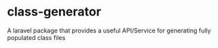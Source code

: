 # class-generator
A laravel package that provides a useful API/Service for generating fully populated class files  
